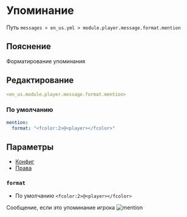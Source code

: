 # Упоминание
Путь `messages > en_us.yml > module.player.message.format.mention`

## Пояснение
Форматирование упоминания

## Редактирование
```yaml
<en_us.module.player.message.format.mention>
```

### По умолчанию
```yaml
mention:
  format: "<fcolor:2>@<player></fcolor>"
```

## Параметры

- [Конфиг](/ru/config/module/player/message/format/mention/)
- [Права](/ru/permissions/module/player/message/format/mention/)

### `format`
- По умолчанию `<fcolor:2>@<player></fcolor>`

Сообщение, если это упоминание игрока
![mention](/mention.png)